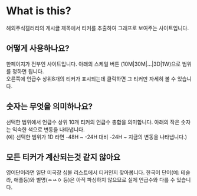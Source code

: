 # What is this?

해외주식갤러리의 게시글 제목에서 티커를 추출하여 그래프로 보여주는 사이트입니다.

## 어떻게 사용하나요?

한페이지가 전부인 사이트입니다. 아래의 스케일 버튼 (10M|30M|...|3D|1W)으로 범위를 정하면 됩니다.<br />
오른쪽에 언급수 상위8개의 티커가 표시되는데 클릭하면 그 티커만 자세히 볼 수 있습니다.

## 숫자는 무엇을 의미하나요?

선택한 범위에서 언급수 상위 10개 티커의 언급수 총합을 의미합니다. 아래의 작은 숫자는 익숙한 색으로 변동을 나타냅니다. <br />
(예) 선택한 범위가 1D 라면 -48H ~ -24H 대비 -24H ~ 지금의 변동을 나타냅니다.)

## 모든 티커가 계산되는것 같지 않아요

영어단어라면 일단 미국장 심볼 리스트에서 티커인지 찾아봅니다. 한국어 단어(예: 테슬라, 애플등)와 별명(ㅆㅆㅇ 등)은 아직 파싱하지 않으므로 실제 언급수와 다를 수 있습니다.<br />

